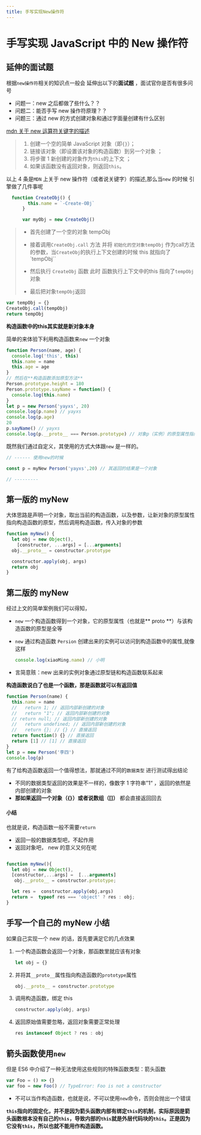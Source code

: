 ```yaml
---
title: 手写实现New操作符
---
```


# 手写实现 JavaScript 中的 New 操作符

## 延伸的面试题

根据`new操作符`相关的知识点一般会 延伸出以下的**面试题** ，面试官你是否有很多问号

- 问题一：new 之后都做了些什么？？
- 问题二：能否手写 new 操作符原理？？
- 问题三：通过 new 的方式创建对象和通过字面量创建有什么区别

[mdn 关于 new 运算符关键字的描述](https://developer.mozilla.org/zh-CN/docs/Web/JavaScript/Reference/Operators/new)

> 1.  创建一个空的简单 JavaScript 对象（即`{}`）；
> 2.  链接该对象（即设置该对象的构造函数）到另一个对象 ；
> 3.  将步骤 1 新创建的对象作为`this`的上下文 ；
> 4.  如果该函数没有返回对象，则返回`this`。

以上 4 条是`MDN` 上关于 new 操作符（或者说关键字）的描述,那么当`new` 的时候 引擎做了几件事呢

```js
  function CreateObj() {
        this.name = `-Create-OBj`
      }

      var myObj = new CreateObj()
```



>- 首先创建了一个空的对象 tempObj
>- 接着调用`CreateObj.call` 方法 并将 `初始化的空对象tempObj` 作为call方法的参数，当`CreateObj`的执行上下文创建的时候 this 就指向了 `tempObj``
>
>- 然后执行 `CreateObj` 函数 此时 函数执行上下文中的this 指向了`tempObj` 对象
>- 最后把对象`tempObj`返回



```js
var tempObj = {}
CreateObj.call(tempObj)
return tempObj
```

**构造函数中的this其实就是新对象本身**

简单的来体验下利用构造函数来`new` 一个对象

```js
function Person(name, age) {
  console.log('this', this)
  this.name = name
  this.age = age
}
// 然后在**构造函数添加原型方法**
Person.prototype.height = 180
Person.prototype.sayName = function() {
  console.log(this.name)
}
let p = new Person('yayxs', 20)
console.log(p.name) // yayxs
console.log(p.age)
20
p.sayName() // yayxs
console.log(p.__proto__ === Person.prototype) // 对象p（实例）的原型属性指向构造函数的原型，
```

既然我们通过自定义，其使用的方式大体跟`new` 是一样的。

```js
// ------ 使用new的时候

const p = myNew Person('yayxs',20) // 其返回的结果是一个对象

// ---------
```

## 第一版的 myNew

大体思路是声明一个对象，取出当前的构造函数，以及参数，让新对象的原型属性指向构造函数的原型，然后调用构造函数，传入对象的参数

```js
function myNew() {
  let obj = new Object(),
    [constructor, ...args] = [...arguments]
  obj.__proto__ = constructor.prototype

  constructor.apply(obj, args)
  return obj
}
```

## 第二版的 myNew

经过上文的简单案例我们可以得知，

- `new` 一个构造函数得到一个对象，它的原型属性（也就是** proto **）与该构造函数的原型是全等

- `new` 通过构造函数 `Persion` 创建出来的实例可以访问到构造函数中的属性,就像这样

  ```js
  console.log(xiaoMing.name) // 小明
  ```

- 言简意赅：new 出来的实例对象通过原型链和构造函数联系起来

**构造函数说白了也是一个函数，那是函数就可以有返回值**

```js
function Person(name) {
  this.name = name
  //   return 1; // 返回内部新创建的对象
  //   return "1"; // 返回内部新创建的对象
  // return null; // 返回内部新创建的对象
  //   return undefined; // 返回内部新创建的对象
  //   return {}; // {} // 直接返回
  return function() {} // 直接返回
  return [1] // [1] // 直接返回
}
let p = new Person('李四')
console.log(p)
```

有了给构造函数返回一个值得想法，那就通过不同的`数据类型` 进行测试得出结论

- 不同的数据类型返回的效果是不一样的，像数字 1 字符串”1“ ，返回的依然是内部创建的对象
- **那如果返回一个对象（{}）或者说数组（[]）** 都会直接返回回去

#### 小结

也就是说，构造函数一般不需要`return`

- 返回一般的数据类型吧，不起作用
- 返回对象吧， new 的意义又何在呢

```js

function myNew(){
  let obj = new Object(),
  [constructor,...args] =  [...arguments]
   obj.__proto__ = constructor.prototype;

  let res =  constructor.apply(obj,args)
  return =  typeof res === 'object' ? res : obj;
}

```

## 手写一个自己的 myNew 小结

如果自己实现一个 new 的话，首先要满足它的几点效果

1. 一个构造函数会返回一个对象，那函数里就应该有对象
   ```js
   let obj = {}
   ```
2. 并将其`__proto__`属性指向构造函数的`prototype`属性

   ```js
   obj.__proto__ = constructor.prototype
   ```

3. 调用构造函数，绑定 this
   ```js
   constructor.apply(obj, args)
   ```
4. 返回原始值需要忽略，返回对象需要正常处理

   ```js
   res instanceof Object ? res : obj
   ```

## 箭头函数使用`new`

但是 ES6 中介绍了一种无法使用这些规则的特殊函数类型：箭头函数

```js
var Foo = () => {}
var foo = new Foo() // TypeError: Foo is not a constructor
```

- 不可以当作构造函数，也就是说，不可以使用`new`命令，否则会抛出一个错误

**`this`指向的固定化，并不是因为箭头函数内部有绑定`this`的机制，实际原因是箭头函数根本没有自己的`this`，导致内部的`this`就是外层代码块的`this`。正是因为它没有`this`，所以也就不能用作构造函数。**
